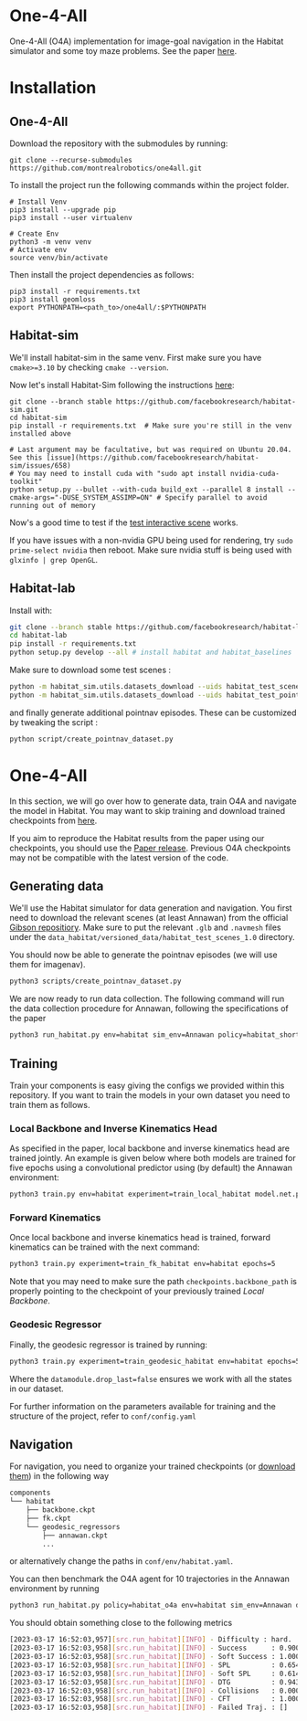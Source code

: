# One-4-All

One-4-All (O4A) implementation for image-goal navigation in the Habitat simulator and some toy maze problems. See
the paper [here](https://arxiv.org/abs/2303.04011).


# Installation
## One-4-All

Download the repository with the submodules by running:

```
git clone --recurse-submodules https://github.com/montrealrobotics/one4all.git
```

To install the project run the following commands within the project folder.

```
# Install Venv
pip3 install --upgrade pip
pip3 install --user virtualenv

# Create Env
python3 -m venv venv
# Activate env
source venv/bin/activate
```

Then install the project dependencies as follows:

```
pip3 install -r requirements.txt
pip3 install geomloss
export PYTHONPATH=<path_to>/one4all/:$PYTHONPATH
```

## Habitat-sim
We'll install habitat-sim in the same venv. First make sure you have ```cmake>=3.10``` by checking ```cmake --version```.


Now let's install Habitat-Sim following the instructions [here](https://github.com/facebookresearch/habitat-sim/blob/main/BUILD_FROM_SOURCE.md):
```
git clone --branch stable https://github.com/facebookresearch/habitat-sim.git
cd habitat-sim
pip install -r requirements.txt  # Make sure you're still in the venv installed above

# Last argument may be facultative, but was required on Ubuntu 20.04. See this [issue](https://github.com/facebookresearch/habitat-sim/issues/658)
# You may need to install cuda with "sudo apt install nvidia-cuda-toolkit"
python setup.py --bullet --with-cuda build_ext --parallel 8 install --cmake-args="-DUSE_SYSTEM_ASSIMP=ON" # Specify parallel to avoid running out of memory

```
Now's a good time to test if the [test interactive scene](https://github.com/facebookresearch/habitat-sim#testing) works.

If you have issues with a non-nvidia GPU being used for rendering, try ``sudo prime-select nvidia`` then reboot. Make sure nvidia stuff is being used with
``glxinfo | grep OpenGL``.

## Habitat-lab
Install with:
```bash
git clone --branch stable https://github.com/facebookresearch/habitat-lab.git
cd habitat-lab
pip install -r requirements.txt
python setup.py develop --all # install habitat and habitat_baselines
```
Make sure to download some test scenes :
```bash
python -m habitat_sim.utils.datasets_download --uids habitat_test_scenes --data-path data/
python -m habitat_sim.utils.datasets_download --uids habitat_test_pointnav_dataset --data-path data/
```
and finally generate additional pointnav episodes. These can be customized by tweaking the script :
```bash
python script/create_pointnav_dataset.py
```

# One-4-All
In this section, we will go over how to generate data, train O4A and navigate the model in Habitat. You may want
to skip training and download trained checkpoints from [here](https://drive.google.com/file/d/1DUFptg6R2xUbTtzIRpIyIJnHECFvIOr5/view?usp=sharing).


If you aim to reproduce the Habitat results from the paper using our checkpoints, you should use the [Paper release](https://github.com/montrealrobotics/one4all/releases/tag/v1.0.0).
Previous O4A checkpoints may not be compatible with the latest version of the code.
## Generating data
We'll use the Habitat simulator for data generation and navigation. You first need to download the relevant scenes 
(at least Annawan) from the official [Gibson repositiory](https://github.com/StanfordVL/GibsonEnv/blob/master/gibson/data/README.md#download-gibson-database-of-spaces). 
Make sure to put the relevant ```.glb``` and ```.navmesh``` files under the 
```data_habitat/versioned_data/habitat_test_scenes_1.0``` directory. 

You should now be able to generate the pointnav episodes (we will use them for imagenav).
```bash
python3 scripts/create_pointnav_dataset.py
```
We are now ready to run data collection. The following command will run the data collection procedure for
Annawan, following the specifications of the paper 
```bash
python3 run_habitat.py env=habitat sim_env=Annawan policy=habitat_shortest difficulty=data_collection collect_data=true test_params.min_steps=499 test_params.max_steps=500 test_params.n_trajectories=60
```

## Training

Train your components is easy giving the configs we provided within this repository. If you want to train the models in
your own dataset you need to train them as follows.

### Local Backbone and Inverse Kinematics Head

As specified in the paper, local backbone and inverse kinematics head are trained jointly. An example is given below where 
both models are trained for five epochs using a convolutional predictor using (by default) the Annawan environment:

```bash
python3 train.py env=habitat experiment=train_local_habitat model.net.predictor=conv1d epochs=5
```

### Forward Kinematics

Once local backbone and inverse kinematics head is trained, forward kinematics can be trained with the next command:

```bash
python3 train.py experiment=train_fk_habitat env=habitat epochs=5
```

Note that you may need to make sure the path `checkpoints.backbone_path` is properly pointing to the checkpoint of your 
previously trained *Local Backbone*.

### Geodesic Regressor

Finally, the geodesic regressor is trained by running:

```bash
python3 train.py experiment=train_geodesic_habitat env=habitat epochs=5 datamodule.drop_last=false
```

Where the `datamodule.drop_last=false` ensures we work with all the states in our dataset.

For further information on the parameters available for training and the structure of the project, refer to `conf/config.yaml`

## Navigation
For navigation, you need to organize your trained checkpoints (or [download them](https://drive.google.com/file/d/1DUFptg6R2xUbTtzIRpIyIJnHECFvIOr5/view?usp=sharing)) in
the following way
```bash
components
└── habitat
    ├── backbone.ckpt
    ├── fk.ckpt
    └── geodesic_regressors
        ├── annawan.ckpt
        ...
```
or alternatively change the paths in ```conf/env/habitat.yaml```.

You can then benchmark the O4A agent for 10 trajectories in the Annawan environment by running
```bash
python3 run_habitat.py policy=habitat_o4a env=habitat sim_env=Annawan difficulty=hard test_params.n_trajectories=10
```

You should obtain something close to the following metrics
```bash
[2023-03-17 16:52:03,957][src.run_habitat][INFO] - Difficulty : hard.
[2023-03-17 16:52:03,958][src.run_habitat][INFO] - Success      : 0.9000
[2023-03-17 16:52:03,958][src.run_habitat][INFO] - Soft Success : 1.0000
[2023-03-17 16:52:03,958][src.run_habitat][INFO] - SPL          : 0.6545
[2023-03-17 16:52:03,958][src.run_habitat][INFO] - Soft SPL     : 0.6140
[2023-03-17 16:52:03,958][src.run_habitat][INFO] - DTG          : 0.9436
[2023-03-17 16:52:03,958][src.run_habitat][INFO] - Collisions   : 0.0000
[2023-03-17 16:52:03,958][src.run_habitat][INFO] - CFT          : 1.0000
[2023-03-17 16:52:03,958][src.run_habitat][INFO] - Failed Traj. : []
```
